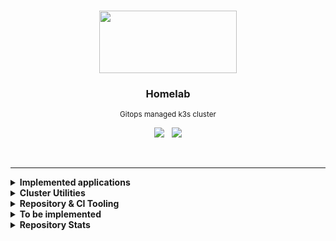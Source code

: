 <br>
<p align="center">
  <img width="220" height="100" src="https://cncf-branding.netlify.app/img/projects/k3s/icon/white/k3s-icon-white.svg">
</p>

<h3 align="center">Homelab</h3>

<p align="center">
  <sub>Gitops managed k3s cluster</sub>
</p>



<p align="center">
  <a href='https://drone.gruber.dev.br' target='_blank'><img src="https://img.shields.io/drone/build/gruberdev/homelab/main?server=https%3A%2F%2Fdrone.gruber.dev.br&logo=drone&labelColor=1F1F1F&logoColor=41dde8&style=flat-square&label=CI%20Status"></a> &nbsp;
  <img src="https://img.shields.io/github/last-commit/gruberdev/homelab?color=black&labelColor=black&label=last%20commit&logo=github&logoColor=cyan&style=flat-square">
</p>

<br>

---

<details>

<summary> <b>Implemented applications</b> </summary>
<br>

> |             **Application**            |   **Category**  |                       **Info**                      |     **Deployment Status**    | **Latest Release**
> |:--------------------------------------:|:---------------:|:---------------------------------------------------:|:----------------------------:|:----------------------:|
> |          [Drone CI][drone-uri]         | `CI/CD Tooling` |       <sub>[More details][homelab-drone]</sub>      |       ![][argocd-drone]      | ![][drone-badge]    |
> |          [ArgoCD][argocd-uri]          | `CI/CD Tooling` |      <sub>[More details][homelab-argocd]</sub>      |       ![][argocd-core]       | ![][argo-badge]     |
> | [<sub>Zalando PostgreSQL Operator</sub>][p-uri] |   `Databases`   |      <sub>[More details][homelab-zalando]</sub>     |      ![][argocd-zalando]     | ![][zalando-badge]  |
> |       [Redis Operator][redis-uri]      |   `Databases`   |       <sub>[More details][homelab-redis]</sub>      |       ![][argocd-redis]      |  ![][redis-badge]   |
> |[Tailscale <sub>(as sidecars)</sub>][tail-uri]| `Networking`  | <sub>[More details][homelab-tailscale]</sub>    |     ![][argocd-tailscale]    |![][tailscale-badge] |
> |  [Unifi Controller][service-unifi]     |   `Networking`  | <sub>[More details][homelab-unifi-controller]</sub> | ![][argocd-unifi-controller] | ![][unifi-badge]    |
> |    [AdGuard DNS][service-adguard]      |   `Networking`  |      <sub>[More details][homelab-adguard]</sub>     |      ![][argocd-adguard]     | ![][adguard-badge]  |
> |      [Home Assistant][service-ha]      |   `Monitoring`  |        <sub>[More details][homelab-ha]</sub>        |        ![][argocd-ha]        |    ![][ha-badge]    |
> |   [Wyze API Bridge][service-wyze]      |   `Monitoring`  |        <sub>[More details][homelab-wyze]</sub>      |        ![][argocd-wyze]      |  ![][wyze-badge]    |
> |  [Changedetection.io][change-uri]      |   `Monitoring`  |  <sub>[More details][homelab-changedetection]</sub> |  ![][argocd-changedetection] | ![][change-badge]  |
> |                   n8n                  |    `Services`   |        <sub>[More details][homelab-n8n]</sub>       |        ![][argocd-n8n]       |                      |
> |            Hashicorp's Vault           |    `Security`   |       <sub>[Chart Values][homelab-vault]</sub>      |       ![][argocd-vault]      |                     |
> |             Flame Dashboard            |    `Services`   |       <sub>[More details][homelab-flame]</sub>      |       ![][argocd-flame]      |                     |
> |              Unifi Poller              |   `Monitoring`  |      <sub>[More details][homelab-poller]</sub>      |      ![][argocd-poller]      |                     |
> |   Cloudflared <sub>(as proxies)</sub>  |   `Networking`  | <sub>[More details][homelab-cloudflared]</sub>      |                              |                     |
> |                   Wakapi               |    `Services`   |        <sub>[More details][homelab-wakapi]</sub>    |        ![][argocd-wakapi]    |                     |
> | [RSS Gen/Proxy][service-rssgen]           |    `Services`   |        <sub>[More details][homelab-rssgen]</sub>    |        ![][argocd-rss]    |                     |
> |    [RSS Hub][service-rsshub]           |    `Services`   |        <sub>[More details][homelab-rsshub]</sub>    |        ![][argocd-rss]       |                      |
> |           [Beets][service-beets]                        |   `Media`  |  <sub>[More details][homelab-beets]</sub> |  ![][argocd-beets]        |                      |
> |           [Lidarr][service-lidarr]                       |   `Media`  |  <sub>[More details][homelab-lidarr]</sub> |  ![][argocd-lidarr]      |                     |
> |         [Metabase][service-metabase]             |   `Analytics`   |       <sub>[More details][homelab-metabase]</sub> |       ![][argocd-metabase] |  |

---

</details>

<details>

<summary> <b>Cluster Utilities</b>
</summary>

<br>

- descheduler
- kube-cleaner
- kube-fledged
- kubenurse
- reflector
- reloader
- botkube

---

</details>

<details>

<summary> <b>Repository & CI Tooling</b>
</summary>

<br>

> - [drone-skip-pipeline][drone-skip-pipeline-uri] <sub>(*Skip Drone CI steps based on files changes*)</sub>
> - [drone-github-comment][drone-github-uri] <sub>(*It takes the output of a step and comments on a Github pull request. [Example.][github-comment-example]*)</sub>
> - [yamllint][yamllint-uri] <sub>(*A linter for YAML files*)</sub>
> - [markdown-link-check][markdown-link-check-uri] <sub>(*Checks if markdown links are responding correctly*)</sub>

---

</details>


<details>

<summary> <b>To be implemented</b> </summary>

&nbsp;

#### Monitoring and k8s utilities:

- Prometheus/Grafana metrics
- Chaos Mesh for Chaos engineering

#### Services and applications:

- Matrix
  - Matrix bridges and double-puppets
- Jellyfin
  - Prowlarr
  - Bazarr
  - Radarr
  - Sonarr
- qBittorrent
- Domainmod
- Monica
- Wallabag
- Frigate for Home Assistant

</details>

<details>

<summary> <b>Repository Stats</b> </summary>

<br>

![Alt](https://repobeats.axiom.co/api/embed/576d4457404c7c5ba81a07cecd2b440163eebd63.svg "Repobeats analytics image")

</details>

<!-- Tech tools URIs -->

[drone-uri]: https://www.drone.io/
[argocd-uri]: https://argoproj.github.io/cd/
[homeassistant-uri]: https://www.home-assistant.io/
[adguard-uri]: https://adguard.com/en/adguard-home/overview.html
[kuma-uri]: https://github.com/louislam/uptime-kuma
[service-rssgen]: https://github.com/damoeb/rss-proxy
[service-rsshub]: https://github.com/DIYgod/RSSHub
[service-beets]: https://github.com/beetbox/beets
[service-lidarr]: https://github.com/Lidarr/Lidarr
[service-metabase]: https://www.metabase.com/
[service-ha]: https://www.home-assistant.io/
[service-adguard]: https://adguard.com/en/adguard-home/overview.html
[service-unifi]: https://github.com/linuxserver/docker-unifi-controller
[tail-uri]: https://tailscale.com/kb/1151/what-is-tailscale/
[service-n8n]: https://n8n.io/
[p-uri]: https://github.com/zalando/postgres-operator
[service-wyze]: https://github.com/mrlt8/docker-wyze-bridge
[change-uri]: https://github.com/dgtlmoon/changedetection.io
[redis-uri]: https://github.com/spotahome/redis-operator

<!-- Shield Badges -->

[drone-img]: https://img.shields.io/drone/build/gruberdev/homelab?server=https%3A%2F%2Fdrone.gruber.dev.br&logo=drone&labelColor=1F1F1F&logoColor=41dde8&style=flat-square&label=Drone%20CI

<!-- Repository Utilities -->

[drone-skip-pipeline-uri]: https://github.com/joshdk/drone-skip-pipeline
[drone-github-uri]: https://github.com/joshdk/drone-github-comment
[yamllint-uri]: https://github.com/adrienverge/yamllint
[markdown-link-check-uri]: https://github.com/tcort/markdown-link-check
[github-comment-example]: https://github.com/gruberdev/homelab/pull/3#issuecomment-1229131136

<!-- Project Folders -->

[homelab-argocd]: https://github.com/gruberdev/homelab/tree/main/apps/argocd
[homelab-drone]: https://github.com/gruberdev/homelab/tree/main/apps/drone
[homelab-ha]: https://github.com/gruberdev/homelab/tree/main/apps/home/ha
[homelab-wyze]: https://github.com/gruberdev/homelab/tree/main/apps/home/wyze
[homelab-kuma]: https://github.com/gruberdev/homelab/tree/main/apps/monitoring/uptime-kuma
[homelab-adguard]: https://github.com/gruberdev/homelab/tree/main/apps/networking/adguard
[homelab-unifi-controller]: https://github.com/gruberdev/homelab/tree/main/apps/networking/unifi/controller
[homelab-zalando]: https://github.com/gruberdev/homelab/tree/main/apps/data/postgres
[homelab-redis]: https://github.com/gruberdev/homelab/tree/main/apps/data/redis
[homelab-tailscale]: https://github.com/gruberdev/homelab/tree/main/apps/networking/tailscale
[homelab-changedetection]: https://github.com/gruberdev/homelab/tree/main/apps/monitoring/changesdetection
[homelab-vault]: https://github.com/gruberdev/homelab/blob/main/apps/argocd/base/apps/vault.yaml
[homelab-n8n]: https://github.com/gruberdev/homelab/tree/main/apps/services/n8n
[homelab-flame]: https://github.com/gruberdev/homelab/tree/main/apps/monitoring/flame
[homelab-poller]: https://github.com/gruberdev/homelab/tree/main/apps/monitoring/unifi-poller
[homelab-cloudflared]: https://github.com/gruberdev/homelab/tree/main/apps/networking/cloudflared
[homelab-wakapi]: https://github.com/gruberdev/homelab/tree/main/apps/services/wakapi
[homelab-rssgen]: https://github.com/gruberdev/homelab/tree/main/apps/services/rss/gen
[homelab-rsshub]: https://github.com/gruberdev/homelab/tree/main/apps/services/rss/hub
[homelab-beets]: https://github.com/gruberdev/homelab/tree/main/apps/services/media/beets
[homelab-lidarr]: https://github.com/gruberdev/homelab/tree/main/apps/services/media/lidarr
[homelab-metabase]: https://github.com/gruberdev/homelab/tree/main/apps/data/metabase

<!-- ArgoCD Status Badges -->

[argocd-drone]: https://argo.gr.wtf/api/badge?name=drone
[argocd-ha]: https://argo.gr.wtf/api/badge?name=homeassistant
[argocd-kuma]: https://argo.gr.wtf/api/badge?name=uptime-kuma
[argocd-adguard]:https://argo.gr.wtf/api/badge?name=adguard
[argocd-unifi-controller]: https://argo.gr.wtf/api/badge?name=unifi-controller
[argocd-core]: https://argo.gr.wtf/api/badge?name=argocd
[argocd-n8n]: https://argo.gr.wtf/api/badge?name=n8n
[argocd-vault]: https://argo.gr.wtf/api/badge?name=vault
[argocd-ha]: https://argo.gr.wtf/api/badge?name=homeassistant
[argocd-wyze]: https://argo.gr.wtf/api/badge?name=wyze-bridge
[argocd-redis]: https://argo.gr.wtf/api/badge?name=redis
[argocd-zalando]: https://argo.gr.wtf/api/badge?name=zalando
[argocd-changedetection]: https://argo.gr.wtf/api/badge?name=changedetection
[argocd-tailscale]: https://argo.gr.wtf/api/badge?name=tailscale
[argocd-flame]: https://argo.gr.wtf/api/badge?name=flame
[argocd-poller]: https://argo.gr.wtf/api/badge?name=unifi-poller
[argocd-wakapi]: https://argo.gr.wtf/api/badge?name=unifi-poller
[argocd-rss]: https://argo.gr.wtf/api/badge?name=rss
[argocd-beets]: https://argo.gr.wtf/api/badge?name=beets
[argocd-lidarr]: https://argo.gr.wtf/api/badge?name=lidarr
[argocd-metabase]: https://argo.gr.wtf/api/badge?name=metabase


<!-- Badge Images -->

[drone-badge]: https://img.shields.io/github/v/release/harness/drone?label=Github&logo=github&style=flat-square
[argo-badge]: https://img.shields.io/github/v/release/argoproj/argo-cd?label=Github&logo=github&style=flat-square
[argo-badge]: https://img.shields.io/github/v/release/argoproj/argo-cd?label=Github&logo=github&style=flat-square
[zalando-badge]: https://img.shields.io/github/v/tag/zalando/postgres-operator?label=Github&logo=github&style=flat-square
[redis-badge]: https://img.shields.io/github/v/tag/spotahome/redis-operator?label=Github&logo=github&style=flat-square
[tailscale-badge]: https://img.shields.io/github/v/release/tailscale/tailscale?label=Github&logo=github&style=flat-square
[unifi-badge]: https://img.shields.io/docker/v/linuxserver/unifi-controller?label=Docker&sort=semver&logo=docker&style=flat-square
[adguard-badge]: https://img.shields.io/docker/v/adguard/adguardhome?label=Docker&color=blue&logo=docker&sort=semver&style=flat-square
[ha-badge]: https://img.shields.io/github/v/release/home-assistant/core?label=Github&logo=github&style=flat-square
[wyze-badge]: https://img.shields.io/github/v/release/mrlt8/docker-wyze-bridge?label=Github&logo=github&style=flat-square
[change-badge]: https://img.shields.io/github/v/release/dgtlmoon/changedetection.io?label=Github&logo=github&style=flat-square

